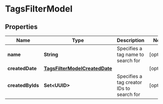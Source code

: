 

# TagsFilterModel


## Properties

| Name | Type | Description | Notes |
|------------ | ------------- | ------------- | -------------|
|**name** | **String** | Specifies a tag name to search for |  [optional] |
|**createdDate** | [**TagsFilterModelCreatedDate**](TagsFilterModelCreatedDate.md) |  |  [optional] |
|**createdByIds** | **Set&lt;UUID&gt;** | Specifies a tag creator IDs to search for |  [optional] |




